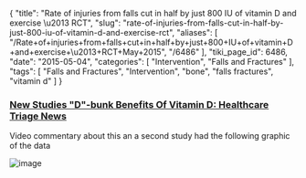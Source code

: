 {
    "title": "Rate of injuries from falls cut in half by just 800 IU of vitamin D and exercise \u2013 RCT",
    "slug": "rate-of-injuries-from-falls-cut-in-half-by-just-800-iu-of-vitamin-d-and-exercise-rct",
    "aliases": [
        "/Rate+of+injuries+from+falls+cut+in+half+by+just+800+IU+of+vitamin+D+and+exercise+\u2013+RCT+May+2015",
        "/6486"
    ],
    "tiki_page_id": 6486,
    "date": "2015-05-04",
    "categories": [
        "Intervention",
        "Falls and Fractures"
    ],
    "tags": [
        "Falls and Fractures",
        "Intervention",
        "bone",
        "falls fractures",
        "vitamin d"
    ]
}


### [New Studies "D"-bunk Benefits Of Vitamin D: Healthcare Triage News](http://www.visionsnews.com/new-studies-d-bunk-benefits-of-vitamin-d-healthcare-triage-news/)

Video commentary about this an a second study had the following graphic of the data

<img src="https://d378j1rmrlek7x.cloudfront.net/attachments/jpeg/falls-with-injuries.jpg" alt="image">